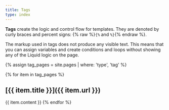 ```yaml
---
title: Tags
type: index
---
```


**Tags** create the logic and control flow for templates. They are denoted by curly braces and percent signs: {% raw %}`{%` and `%}`{% endraw %}.

The markup used in tags does not produce any visible text. This means that you can assign variables and create conditions and loops without showing any of the Liquid logic on the page.

{% assign tag_pages = site.pages | where: 'type', 'tag' %}

{% for item in tag_pages %}
## [{{ item.title }}]({{ item.url }})

{{ item.content }}
{% endfor %}
